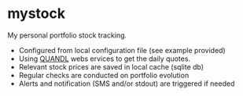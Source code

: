 # mystock
My personal portfolio stock tracking.

* Configured from local configuration file (see example provided)
* Using [QUANDL](https://www.quandl.com) webs ervices to get the daily quotes.
* Relevant stock prices are saved in local cache (sqlite db)
* Regular checks are conducted on portfolio evolution
* Alerts and notification (SMS and/or stdout) are triggered if needed


